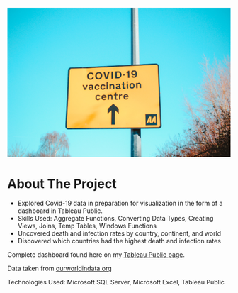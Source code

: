 ![App Screenshot](hello-i-m-nik-VWqvVNbBWyI-unsplash.jpg)

# About The Project
- Explored Covid-19 data in preparation for visualization in the form of a dashboard in Tableau Public.
- Skills Used: Aggregate Functions, Converting Data Types, Creating Views, Joins, Temp Tables, Windows Functions
- Uncovered death and infection rates by country, continent, and world
- Discovered which countries had the highest death and infection rates

Complete dashboard found here on my [Tableau Public page](https://public.tableau.com/app/profile/will.nguyen/viz/Covid-19Visualization_16336779056520/Dashboard1).

Data taken from [ourworldindata.org](https://ourworldindata.org/covid-deaths)

Technologies Used: Microsoft SQL Server, Microsoft Excel, Tableau Public
